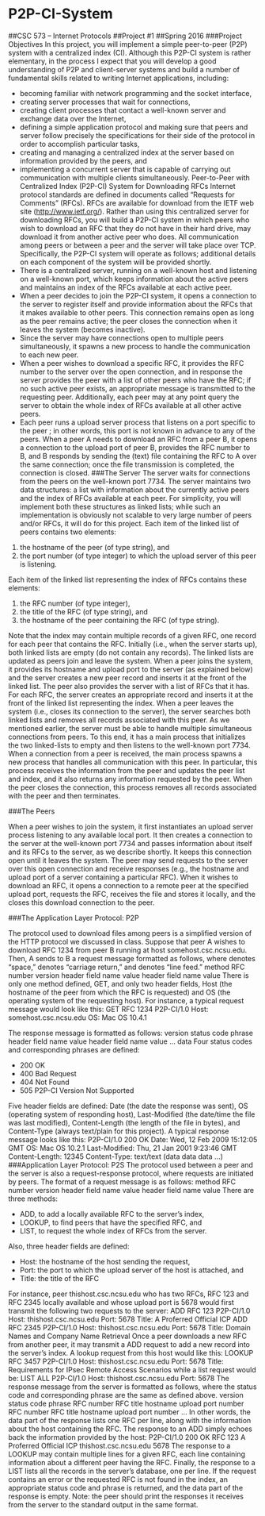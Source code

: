 # P2P-CI-System
##CSC 573 – Internet Protocols
##Project #1
##Spring 2016
###Project Objectives
In this project, you will implement a simple peer-to-peer (P2P) system with a centralized index (CI). Although this
P2P-CI system is rather elementary, in the process I expect that you will develop a good understanding of P2P and
client-server systems and build a number of fundamental skills related to writing Internet applications, including:

* becoming familiar with network programming and the socket interface,
* creating server processes that wait for connections,
* creating client processes that contact a well-known server and exchange data over the Internet,
* defining a simple application protocol and making sure that peers and server follow precisely the specifications for their side of the protocol in order to accomplish particular tasks,
* creating and managing a centralized index at the server based on information provided by the peers, and
* implementing a concurrent server that is capable of carrying out communication with multiple clients
simultaneously.
Peer-to-Peer with Centralized Index (P2P-CI) System for Downloading RFCs
Internet protocol standards are defined in documents called “Requests for Comments” (RFCs). RFCs are available
for download from the IETF web site (http://www.ietf.org/). Rather than using this centralized server for
downloading RFCs, you will build a P2P-CI system in which peers who wish to download an RFC that they do not
have in their hard drive, may download it from another active peer who does. All communication among peers or
between a peer and the server will take place over TCP. Specifically, the P2P-CI system will operate as follows;
additional details on each component of the system will be provided shortly.
* There is a centralized server, running on a well-known host and listening on a well-known port, which
keeps information about the active peers and maintains an index of the RFCs available at each active peer.
* When a peer decides to join the P2P-CI system, it opens a connection to the server to register itself and
provide information about the RFCs that it makes available to other peers. This connection remains open as
long as the peer remains active; the peer closes the connection when it leaves the system (becomes
inactive).
* Since the server may have connections open to multiple peers simultaneously, it spawns a new process to
handle the communication to each new peer.
* When a peer wishes to download a specific RFC, it provides the RFC number to the server over the open
connection, and in response the server provides the peer with a list of other peers who have the RFC; if no
such active peer exists, an appropriate message is transmitted to the requesting peer. Additionally, each
peer may at any point query the server to obtain the whole index of RFCs available at all other active peers.
* Each peer runs a upload server process that listens on a port specific to the peer ; in other words, this port is
not known in advance to any of the peers. When a peer A needs to download an RFC from a peer B, it
opens a connection to the upload port of peer B, provides the RFC number to B, and B responds by sending
the (text) file containing the RFC to A over the same connection; once the file transmission is completed,
the connection is closed.
###The Server
The server waits for connections from the peers on the well-known port 7734. The server maintains two data
structures: a list with information about the currently active peers and the index of RFCs available at each peer. For
simplicity, you will implement both these structures as linked lists; while such an implementation is obviously not
scalable to very large number of peers and/or RFCs, it will do for this project.
Each item of the linked list of peers contains two elements:
1. the hostname of the peer (of type string), and
2. the port number (of type integer) to which the upload server of this peer is listening.

Each item of the linked list representing the index of RFCs contains these elements:
1. the RFC number (of type integer),
2. the title of the RFC (of type string), and
3. the hostname of the peer containing the RFC (of type string).

Note that the index may contain multiple records of a given RFC, one record for each peer that contains the RFC.
Initially (i.e., when the server starts up), both linked lists are empty (do not contain any records). The linked lists are
updated as peers join and leave the system. When a peer joins the system, it provides its hostname and upload port to
the server (as explained below) and the server creates a new peer record and inserts it at the front of the linked list.
The peer also provides the server with a list of RFCs that it has. For each RFC, the server creates an appropriate
record and inserts it at the front of the linked list representing the index.
When a peer leaves the system (i.e., closes its connection to the server), the server searches both linked lists and
removes all records associated with this peer. As we mentioned earlier, the server must be able to handle multiple
simultaneous connections from peers. To this end, it has a main process that initializes the two linked-lists to empty
and then listens to the well-known port 7734. When a connection from a peer is received, the main process spawns a
new process that handles all communication with this peer. In particular, this process receives the information from
the peer and updates the peer list and index, and it also returns any information requested by the peer. When the peer
closes the connection, this process removes all records associated with the peer and then terminates.

###The Peers

When a peer wishes to join the system, it first instantiates an upload server process listening to any available local
port. It then creates a connection to the server at the well-known port 7734 and passes information about itself and
its RFCs to the server, as we describe shortly. It keeps this connection open until it leaves the system. The peer may
send requests to the server over this open connection and receive responses (e.g., the hostname and upload port of a
server containing a particular RFC). When it wishes to download an RFC, it opens a connection to a remote peer at
the specified upload port, requests the RFC, receives the file and stores it locally, and the closes this download
connection to the peer.

###The Application Layer Protocol: P2P

The protocol used to download files among peers is a simplified version of the HTTP protocol we discussed in class.
Suppose that peer A wishes to download RFC 1234 from peer B running at host somehost.csc.ncsu.edu.
Then, A sends to B a request message formatted as follows, where <sp> denotes “space,” <cr> denotes
“carriage return,” and <lf> denotes “line feed.”
method <sp> RFC number <sp> version <cr> <lf>
header field name <sp> value <cr> <lf>
header field name <sp> value <cr> <lf>
<cr> <lf>
There is only one method defined, GET, and only two header fields, Host (the hostname of the peer from which
the RFC is requested) and OS (the operating system of the requesting host). For instance, a typical request message
would look like this:
GET RFC 1234 P2P-CI/1.0
Host: somehost.csc.ncsu.edu
OS: Mac OS 10.4.1

The response message is formatted as follows:
version <sp> status code <sp> phrase <cr> <lf>
header field name <sp> value <cr> <lf>
header field name <sp> value <cr> <lf>
...
<cr> <lf>
data
Four status codes and corresponding phrases are defined:
* 200 OK
* 400 Bad Request
* 404 Not Found
* 505 P2P-CI Version Not Supported

Five header fields are defined: Date (the date the response was sent), OS (operating system of responding host),
Last-Modified (the date/time the file was last modified), Content-Length (the length of the file in bytes),
and Content-Type (always text/plain for this project).
A typical response message looks like this:
P2P-CI/1.0 200 OK
Date: Wed, 12 Feb 2009 15:12:05 GMT
OS: Mac OS 10.2.1
Last-Modified: Thu, 21 Jan 2001 9:23:46 GMT
Content-Length: 12345
Content-Type: text/text
(data data data ...)
###Application Layer Protocol: P2S
The protocol used between a peer and the server is also a request-response protocol, where requests are initiated by
peers. The format of a request message is as follows:
method <sp> RFC number <sp> version <cr> <lf>
header field name <sp> value <cr> <lf>
header field name <sp> value <cr> <lf>
<cr> <lf>
There are three methods:
* ADD, to add a locally available RFC to the server’s index,
* LOOKUP, to find peers that have the specified RFC, and
* LIST, to request the whole index of RFCs from the server.

Also, three header fields are defined:
* Host: the hostname of the host sending the request,
* Port: the port to which the upload server of the host is attached, and
* Title: the title of the RFC

For instance, peer thishost.csc.ncsu.edu who has two RFCs, RFC 123 and RFC 2345 locally available
and whose upload port is 5678 would first transmit the following two requests to the server:
ADD RFC 123 P2P-CI/1.0
Host: thishost.csc.ncsu.edu
Port: 5678
Title: A Proferred Official ICP
ADD RFC 2345 P2P-CI/1.0 
Host: thishost.csc.ncsu.edu
Port: 5678
Title: Domain Names and Company Name Retrieval
Once a peer downloads a new RFC from another peer, it may transmit a ADD request to add a new record into the
server’s index. A lookup request from this host would like this:
LOOKUP RFC 3457 P2P-CI/1.0
Host: thishost.csc.ncsu.edu
Port: 5678
Title: Requirements for IPsec Remote Access Scenarios
while a list request would be:
LIST ALL P2P-CI/1.0
Host: thishost.csc.ncsu.edu
Port: 5678
The response message from the server is formatted as follows, where the status code and corresponding phrase are
the same as defined above.
version <sp> status code <sp> phrase <cr> <lf>
<cr> <lf>
RFC number <sp> RFC title <sp> hostname <sp> upload port number<cr><lf>
RFC number <sp> RFC title <sp> hostname <sp> upload port number<cr><lf>
...
<cr><lf>
In other words, the data part of the response lists one RFC per line, along with the information about the host
containing the RFC. The response to an ADD simply echoes back the information provided by the host:
P2P-CI/1.0 200 OK
RFC 123 A Proferred Official ICP thishost.csc.ncsu.edu 5678
The response to a LOOKUP may contain multiple lines for a given RFC, each line containing information about a
different peer having the RFC. Finally, the response to a LIST lists all the records in the server’s database, one per
line. If the request contains an error or the requested RFC is not found in the index, an appropriate status code and
phrase is returned, and the data part of the response is empty.
Note: the peer should print the responses it receives from the server to the standard output in the same format.
